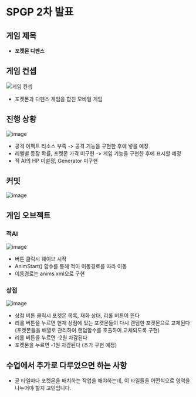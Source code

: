 # SPGP 2차 발표

## 게임 제목
- **포켓몬 디펜스**

## 게임 컨셉
![게임 컨셉](https://user-images.githubusercontent.com/70653452/160658340-f106ce23-7b9a-4800-9542-7e951733ad66.PNG)
- 포켓몬과 디펜스 게임을 합친 모바일 게임

## 진행 상황
![image](https://user-images.githubusercontent.com/70653452/166468473-f6dd804b-625e-4ca0-b539-26abb468c759.png)
- 공격 이펙트 리소스 부족 -> 공격 기능을 구현한 후에 넣을 예정
- 레벨별 등장 확률, 포켓몬 가격 미구현 -> 게임 기능을 구현한 후에 표시할 예정
- 적 AI의 HP 미설정, Generator 미구현

## 커밋
![image](https://user-images.githubusercontent.com/70653452/166462238-73c98773-a3a1-460f-8153-bbe35b187ce4.png)


## 게임 오브젝트

### 적AI
![image](https://user-images.githubusercontent.com/70653452/166462697-af7804ad-c449-4628-aea7-9c9addf50a74.png)
- 버튼 클릭시 웨이브 시작
- AnimStart() 함수를 통해 적이 이동경로를 따라 이동
- 이동경로는 anims.xml으로 구현

### 상점
![image](https://user-images.githubusercontent.com/70653452/166463279-61f23918-6a07-4cf3-87fa-e4a1a1bad0a3.png)
- 상점 버튼 클릭시 포켓몬 목록, 재화 상태, 리롤 버튼이 뜬다
- 리롤 버튼을 누르면 현재 상점에 있는 포켓몬들이 다시 랜덤한 포켓몬으로 교체된다 (포켓몬들을 배열로 관리하여 랜덤함수를 호출하여 교체되도록 구현)
- 리롤 버튼을 누르면 -2원 차감된다
- 포켓몬을 누르면 -1원 차감된다 (추가 구현 예정)

## 수업에서 추가로 다루었으면 하는 사항
- 곧 타일마다 포켓몬을 배치하는 작업을 해야하는데, 이 타일들을 어떤식으로 영역을 나누어야 할지 고민입니다.

